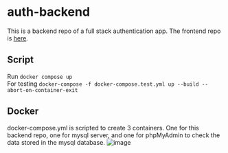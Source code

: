 # auth-backend
This is a backend repo of a full stack authentication app. The frontend repo is [here](https://github.com/suzuka4316/auth-frontend).

## Script
Run `docker compose up`\
For testing `docker-compose -f docker-compose.test.yml up --build --abort-on-container-exit`

## Docker
docker-compose.yml is scripted to create 3 containers. One for this backend repo, one for mysql server, and one for phpMyAdmin to check the data stored in the mysql database.
![image](https://user-images.githubusercontent.com/67994527/177035193-3420c4f7-9a72-422a-82a2-8fb2bf62a663.png)
